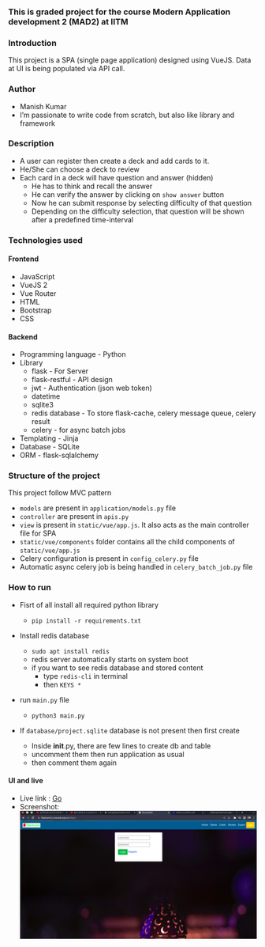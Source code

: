 ### This is graded project for the course Modern Application development 2 (MAD2) at IITM

### Introduction
This project is a SPA (single page application) designed using VueJS. Data at UI is being populated via API call.
### Author
* Manish Kumar
* I’m passionate to write code from scratch, but also like library and framework
### Description
* A user can register then create a deck and add cards to it.
* He/She can choose a deck to review
* Each card in a deck will have question and answer (hidden)
  * He has to think and recall the answer
  * He can verify the answer by clicking on `show answer` button
  * Now he can submit response by selecting difficulty of that question
  * Depending on the difficulty selection, that question will be shown after a predefined time-interval

### Technologies used
#### Frontend
* JavaScript
* VueJS 2
* Vue Router
* HTML
* Bootstrap
* CSS
#### Backend
* Programming language - Python
* Library
  * flask - For Server
  * flask-restful - API design
  * jwt - Authentication (json web token)
  * datetime
  * sqlite3
  * redis database - To store flask-cache, celery message queue, celery result
  * celery - for async batch jobs 
* Templating - Jinja
* Database - SQLite
* ORM - flask-sqlalchemy

### Structure of the project
This project follow MVC pattern
* `models` are present in `application/models.py` file
* `controller` are present in `apis.py`
* `view` is present in `static/vue/app.js`. It also acts as the main controller file for SPA
* `static/vue/components` folder contains all the child components of `static/vue/app.js`
* Celery configuration is present in `config_celery.py` file
* Automatic async celery job is being handled in `celery_batch_job.py` file

### How to run
* Fisrt of all install all required python library
  - `pip install -r requirements.txt`
* Install redis database
  - `sudo apt install redis`
  - redis server automatically starts on system boot
  - if you want to see redis database and stored content
    - type `redis-cli` in terminal
    - then `KEYS *`

* run `main.py` file
  - `python3 main.py`
* If `database/project.sqlite` database is not present then first create
  - Inside __init__.py, there are few lines to create db and table
  - uncomment them then run application as usual
  - then comment them again
#### UI and live
- Live link : [Go](https://flashcard-mad2-project.curecode.repl.co)
- Screenshot: ![screenshot](/static/img/screenshot.png) 

